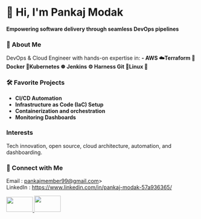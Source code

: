 # 👋 Hi, I'm Pankaj Modak

**Empowering software delivery through seamless DevOps pipelines**

### 🚀 About Me
DevOps & Cloud Engineer with hands-on expertise in:
**- AWS ☁️Terraform 🧱Docker 🐳Kubernetes ☸️ Jenkins ⚙️ Harness Git 🚀Linux 🐧**

### 🛠️ Favorite Projects
- **CI/CD Automation**
- **Infrastructure as Code (IaC) Setup**
- **Containerization and orchestration**
- **Monitoring Dashboards**

### Interests
Tech innovation, open source, cloud architecture, automation, and dashboarding.

### 🔗 Connect with Me

<a> Email : pankajmember99@gmail.com> </a>
</br>
<a> LinkedIn : https://www.linkedin.com/in/pankaj-modak-57a936365/</a>

<a href="https://www.linkedin.com/in/pankaj-modak-57a936365/">
<img src="https://img.shields.io/badge/LinkedIn-blue?logo=linkedin&style=flat-square" width="70" height="40"/>
</a>
          
<a href="mailto:pankajmember99@gmail.com/">
<img src="https://img.shields.io/badge/Gmail-D14836?logo=gmail&logoColor=white&style=flat-square" width="70" height="43"/>
</a>

